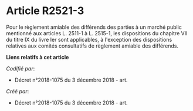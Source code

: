# Article R2521-3

Pour le règlement amiable des différends des parties à un marché public mentionné aux articles L. 2511-1 à L. 2515-1, les
dispositions du chapitre VII du titre IX du livre Ier sont applicables, à l'exception des dispositions relatives aux comités
consultatifs de règlement amiable des différends.

**Liens relatifs à cet article**

_Codifié par_:

  - Décret n°2018-1075 du 3 décembre 2018 - art.

_Créé par_:

  - Décret n°2018-1075 du 3 décembre 2018 - art.
